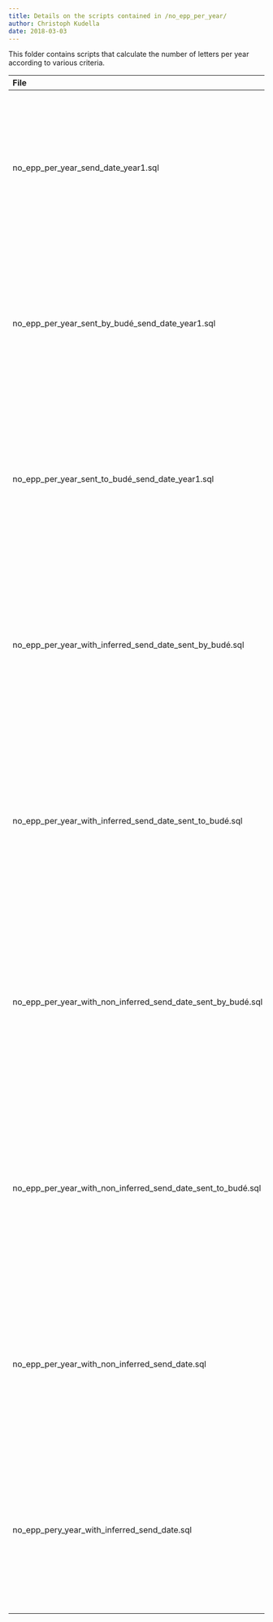```yaml
---
title: Details on the scripts contained in /no_epp_per_year/
author: Christoph Kudella
date: 2018-03-03
---
```

This folder contains scripts that calculate the number of letters per year according to various criteria.

| File | Description |
| :------------- | :------------- |
| no_epp_per_year_send_date_year1.sql | This script calculates the number of letters per year in the letters table, excluding manually executed splits. Note that this script relies on the earliest year of sending (i.e. the 'send_date_year1' column). |
| no_epp_per_year_sent_by_budé_send_date_year1.sql | This script calculates the number of letters sent by Budé per year in the letters table, excluding manually executed splits. Note that this script relies on the earliest year of sending (i.e. the 'send_date_year1' column). |
| no_epp_per_year_sent_to_budé_send_date_year1.sql | This script calculates the number of letters sent to Budé per year in the letters table, excluding manually executed splits. Note that this script relies on the earliest year of sending (i.e. the 'send_date_year1' column). |
| no_epp_per_year_with_inferred_send_date_sent_by_budé.sql | This script calculates the number of letters with an inferred send date sent by Budé per year in the letters table, excluding manually executed splits. Note that this script relies on the earliest year of sending (i.e. the 'send_date_year1' column). |
| no_epp_per_year_with_inferred_send_date_sent_to_budé.sql | This script calculates the number of letters with an inferred send date sent to Budé per year in the letters table, excluding manually executed splits. Note that this script relies on the earliest year of sending (i.e. the 'send_date_year1' column). |
| no_epp_per_year_with_non_inferred_send_date_sent_by_budé.sql | This script calculates the number of letters with an non-inferred send date sent by Budé per year in the letters table, excluding manually executed splits. Note that this script relies on the earliest year of sending (i.e. the 'send_date_year1' column). |
| no_epp_per_year_with_non_inferred_send_date_sent_to_budé.sql | This script calculates the number of letters with an non-inferred send date sent to Budé per year in the letters table, excluding manually executed splits. Note that this script relies on the earliest year of sending (i.e. the 'send_date_year1' column). |
| no_epp_per_year_with_non_inferred_send_date.sql | This script calculates the number of letters with an non-inferred send date in the letters table, excluding manually executed splits. Note that this script relies on the earliest year of sending (i.e. the 'send_date_year1' column). |
| no_epp_pery_year_with_inferred_send_date.sql | This script calculates the number of letters with an inferred send date per year in the letters table, excluding manually executed splits. Note that this script relies on the earliest year of sending (i.e. the 'send_date_year1' column). |
